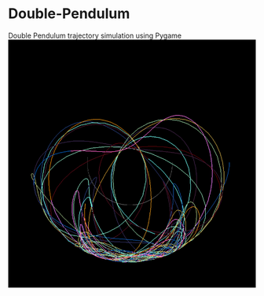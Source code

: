 # Double-Pendulum
Double Pendulum trajectory simulation using Pygame
![Screenshot](images/img1.png)
